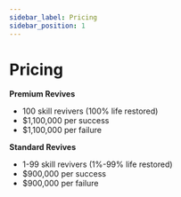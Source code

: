 ```yaml
---
sidebar_label: Pricing
sidebar_position: 1
---
```


# Pricing

**Premium Revives**

- 100 skill revivers (100% life restored)
- $1,100,000 per success
- $1,100,000 per failure

**Standard Revives**

- 1-99 skill revivers (1%-99% life restored)
- $900,000 per success
- $900,000 per failure

